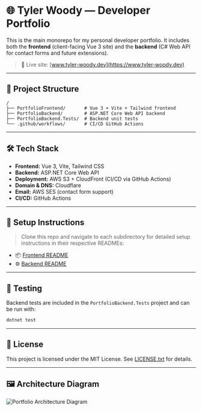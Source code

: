 # 🌐 Tyler Woody — Developer Portfolio

This is the main monorepo for my personal developer portfolio. It includes both the **frontend** (client-facing Vue 3 site) and the **backend** (C# Web API for contact forms and future extensions).

> 🚀 Live site: [www.tyler-woody.dev](https://www.tyler-woody.dev)

---

## 📁 Project Structure

```
/
├── PortfolioFrontend/       # Vue 3 + Vite + Tailwind frontend
├── PortfolioBackend/        # ASP.NET Core Web API backend
├── PortfolioBackend.Tests/  # Backend unit tests
└── .github/workflows/       # CI/CD GitHub Actions
```

---

## 🛠 Tech Stack

- **Frontend:** Vue 3, Vite, Tailwind CSS
- **Backend:** ASP.NET Core Web API
- **Deployment:** AWS S3 + CloudFront (CI/CD via GitHub Actions)
- **Domain & DNS:** Cloudflare
- **Email:** AWS SES (contact form support)
- **CI/CD:** GitHub Actions

---

## 🔧 Setup Instructions

> Clone this repo and navigate to each subdirectory for detailed setup instructions in their respective READMEs:

- 📦 [Frontend README](./client/README.md)
- ⚙️ [Backend README](./PortfolioBackend/README.md)

---

## 🧪 Testing

Backend tests are included in the `PortfolioBackend.Tests` project and can be run with:

```bash
dotnet test
```

---

## 📄 License

This project is licensed under the MIT License. See [LICENSE.txt](./LICENSE.txt) for details.

---

## 🖼 Architecture Diagram

![Portfolio Architecture Diagram](https://github.com/user-attachments/assets/64c1e507-dcbb-46f6-ae56-479cd865cef8)
